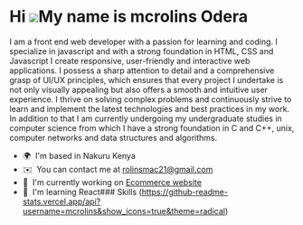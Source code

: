 Hi ![](https://user-images.githubusercontent.com/18350557/176309783-0785949b-9127-417c-8b55-ab5a4333674e.gif)My name is mcrolins Odera
======================================================================================================================================

I am a front end web developer with a passion for learning and coding. I specialize in javascript and with a strong foundation in HTML, CSS and Javascript I create responsive, user-friendly and interactive web applications. 
I possess a sharp attention to detail and a comprehensive grasp of UI/UX principles, which ensures that every project I undertake is not only visually appealing but also offers a smooth and intuitive user experience.
I thrive on solving complex problems and continuously strive to learn and implement the latest technologies and best practices in my work.
In addition to that I am currently undergoing my undergraduate studies in computer science from which I have a strong foundation in C and C++, unix, computer networks and data structures and algorithms.

*   🌍  I'm based in Nakuru Kenya
*   ✉️  You can contact me at [rolinsmac21@gmail.com](mailto:rolinsmac21@gmail.com)
*   🚀  I'm currently working on [Ecommerce website](http://mcrolins.github.io/landing-page/)
*   🧠  I'm learning React### Skills 
(https://github-readme-stats.vercel.app/api?username=mcrolins&show_icons=true&theme=radical)
